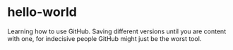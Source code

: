 # hello-world
Learning how to use GitHub.
Saving different versions until you are content with one, for indecisive people GitHub might just be the worst tool.
